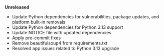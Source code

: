 **Unreleased**
* Update Python dependencies for vulnerabilities, package updates, and platform built-in removals
* Update Python dependencies for Python 3.13 support
* Update NOTICE file with updated dependencies
* Apply pre-commit fixes
* Remove beautifulsoup4 from requirements.txt
* Resolved app issues related to Python 3.13 upgrade

